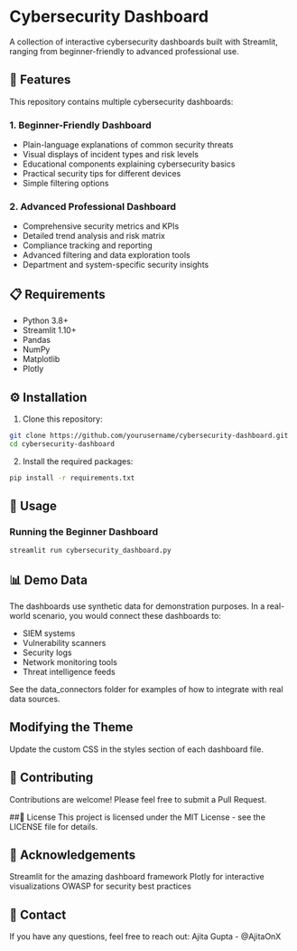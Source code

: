 # Cybersecurity Dashboard

A collection of interactive cybersecurity dashboards built with Streamlit, ranging from beginner-friendly to advanced professional use.

## 🚀 Features

This repository contains multiple cybersecurity dashboards:

### 1. Beginner-Friendly Dashboard
- Plain-language explanations of common security threats
- Visual displays of incident types and risk levels
- Educational components explaining cybersecurity basics
- Practical security tips for different devices
- Simple filtering options

### 2. Advanced Professional Dashboard
- Comprehensive security metrics and KPIs
- Detailed trend analysis and risk matrix
- Compliance tracking and reporting
- Advanced filtering and data exploration tools
- Department and system-specific security insights

## 📋 Requirements

- Python 3.8+
- Streamlit 1.10+
- Pandas
- NumPy
- Matplotlib
- Plotly

## ⚙️ Installation

1. Clone this repository:
```bash
git clone https://github.com/yourusername/cybersecurity-dashboard.git
cd cybersecurity-dashboard
```

2. Install the required packages:
```bash
pip install -r requirements.txt
```

## 🚀 Usage

### Running the Beginner Dashboard
```bash
streamlit run cybersecurity_dashboard.py
```

## 📊 Demo Data

The dashboards use synthetic data for demonstration purposes. In a real-world scenario, you would connect these dashboards to:

- SIEM systems
- Vulnerability scanners
- Security logs
- Network monitoring tools
- Threat intelligence feeds

See the data_connectors folder for examples of how to integrate with real data sources.

## Modifying the Theme
Update the custom CSS in the styles section of each dashboard file.

## 🤝 Contributing
Contributions are welcome! Please feel free to submit a Pull Request.

##📜 License
This project is licensed under the MIT License - see the LICENSE file for details.

## 🙏 Acknowledgements

Streamlit for the amazing dashboard framework
Plotly for interactive visualizations
OWASP for security best practices

## 📧 Contact
If you have any questions, feel free to reach out:
Ajita Gupta - @AjitaOnX
